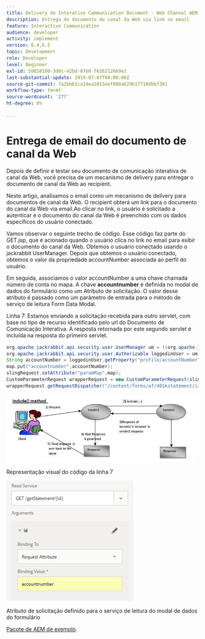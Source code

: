 ```yaml
---
title: Delivery de Interative Communication Document - Web Channel AEM Forms
description: Entrega do documento do canal da Web via link no email
feature: Interactive Communication
audience: developer
activity: implement
version: 6.4,6.5
topic: Development
role: Developer
level: Beginner
exl-id: 50858100-3d0c-42bd-87b8-f626212669e2
last-substantial-update: 2019-07-07T00:00:00Z
source-git-commit: 7a2bb61ca1dea1013eef088a629b17718dbbf381
workflow-type: tm+mt
source-wordcount: '277'
ht-degree: 0%

---
```


# Entrega de email do documento de canal da Web

Depois de definir e testar seu documento de comunicação interativa de canal da Web, você precisa de um mecanismo de delivery para entregar o documento de canal da Web ao recipient.

Neste artigo, analisamos o email como um mecanismo de delivery para documentos de canal da Web. O recipient obterá um link para o documento do canal da Web via email.Ao clicar no link, o usuário é solicitado a autenticar e o documento do canal da Web é preenchido com os dados específicos do usuário conectado.

Vamos observar o seguinte trecho de código. Esse código faz parte do GET.jsp, que é acionado quando o usuário clica no link no email para exibir o documento do canal da Web. Obtemos o usuário conectado usando o jackrabbit UserManager. Depois que obtemos o usuário conectado, obtemos o valor da propriedade accountNumber associada ao perfil do usuário.

Em seguida, associamos o valor accountNumber a uma chave chamada número de conta no mapa. A chave **accountnumber** é definida no modal de dados do formulário como um Atributo de solicitação. O valor desse atributo é passado como um parâmetro de entrada para o método de serviço de leitura Form Data Modal.

Linha 7: Estamos enviando a solicitação recebida para outro servlet, com base no tipo de recurso identificado pelo url do Documento de Comunicação Interativa. A resposta retornada por este segundo servlet é incluída na resposta do primeiro servlet.

```java
org.apache.jackrabbit.api.security.user.UserManager um = ((org.apache.jackrabbit.api.JackrabbitSession) session).getUserManager();
org.apache.jackrabbit.api.security.user.Authorizable loggedinUser = um.getAuthorizable(session.getUserID());
String accountNumber = loggedinUser.getProperty("profile/accountNumber")[0].getString();
map.put("accountnumber",accountNumber);
slingRequest.setAttribute("paramMap",map);
CustomParameterRequest wrapperRequest = new CustomParameterRequest(slingRequest,"GET");
wrapperRequest.getRequestDispatcher("/content/forms/af/401kstatement/irastatement/channels/web.html").include(wrapperRequest, response);
```

![Incluir método](assets/includemethod.jpg)

Representação visual do código da linha 7

![Configurar parâmetro de solicitação](assets/requestparameter.png)

Atributo de solicitação definido para o serviço de leitura do modal de dados do formulário

[Pacote de AEM de exemplo](assets/webchanneldelivery.zip).
